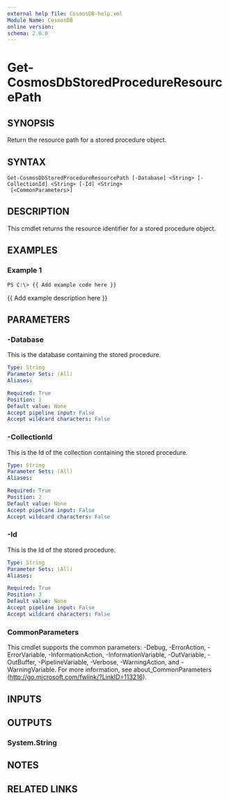```yaml
---
external help file: CosmosDB-help.xml
Module Name: CosmosDB
online version: 
schema: 2.0.0
---
```


# Get-CosmosDbStoredProcedureResourcePath

## SYNOPSIS
Return the resource path for a stored procedure object.

## SYNTAX

```
Get-CosmosDbStoredProcedureResourcePath [-Database] <String> [-CollectionId] <String> [-Id] <String>
 [<CommonParameters>]
```

## DESCRIPTION
This cmdlet returns the resource identifier for a
stored procedure object.

## EXAMPLES

### Example 1
```
PS C:\> {{ Add example code here }}
```

{{ Add example description here }}

## PARAMETERS

### -Database
This is the database containing the stored procedure.

```yaml
Type: String
Parameter Sets: (All)
Aliases: 

Required: True
Position: 1
Default value: None
Accept pipeline input: False
Accept wildcard characters: False
```

### -CollectionId
This is the Id of the collection containing the stored procedure.

```yaml
Type: String
Parameter Sets: (All)
Aliases: 

Required: True
Position: 2
Default value: None
Accept pipeline input: False
Accept wildcard characters: False
```

### -Id
This is the Id of the stored procedure.

```yaml
Type: String
Parameter Sets: (All)
Aliases: 

Required: True
Position: 3
Default value: None
Accept pipeline input: False
Accept wildcard characters: False
```

### CommonParameters
This cmdlet supports the common parameters: -Debug, -ErrorAction, -ErrorVariable, -InformationAction, -InformationVariable, -OutVariable, -OutBuffer, -PipelineVariable, -Verbose, -WarningAction, and -WarningVariable. For more information, see about_CommonParameters (http://go.microsoft.com/fwlink/?LinkID=113216).

## INPUTS

## OUTPUTS

### System.String

## NOTES

## RELATED LINKS

